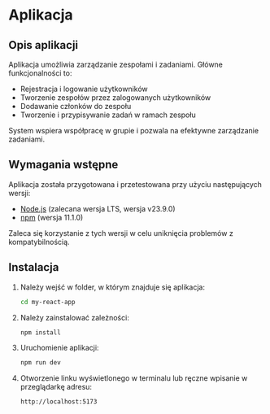 # Aplikacja

## Opis aplikacji

Aplikacja umożliwia zarządzanie zespołami i zadaniami. Główne funkcjonalności
to:

-   Rejestracja i logowanie użytkowników
-   Tworzenie zespołów przez zalogowanych użytkowników
-   Dodawanie członków do zespołu
-   Tworzenie i przypisywanie zadań w ramach zespołu

System wspiera współpracę w grupie i pozwala na efektywne zarządzanie zadaniami.

## Wymagania wstępne

Aplikacja została przygotowana i przetestowana przy użyciu następujących wersji:

-   [Node.js](https://nodejs.org/) (zalecana wersja LTS, wersja v23.9.0)
-   [npm](https://www.npmjs.com/) (wersja 11.1.0)

Zaleca się korzystanie z tych wersji w celu uniknięcia problemów z
kompatybilnością.

## Instalacja

1. Należy wejść w folder, w którym znajduje się aplikacja:

    ```bash
    cd my-react-app
    ```

2. Należy zainstalować zależności:

    ```bash
    npm install
    ```

3. Uruchomienie aplikacji:

    ```bash
    npm run dev
    ```

4. Otworzenie linku wyświetlonego w terminalu lub ręczne wpisanie w przeglądarkę
   adresu:

    ```bash
    http://localhost:5173
    ```
